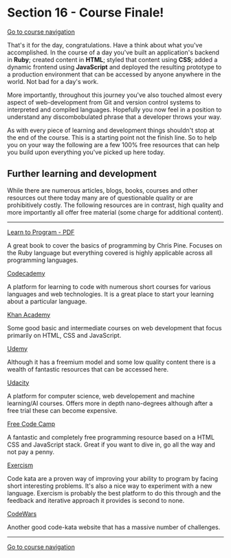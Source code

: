 Section 16 - Course Finale!
==========================
[Go to course navigation](../navigation.md)

That's it for the day, congratulations. Have a think about what you've accomplished. In the course of a day you've built an application's backend in **Ruby**; created content in **HTML**; styled that content using **CSS**; added a dynamic frontend using **JavaScript** and deployed the resulting prototype to a production environment that can be accessed by anyone anywhere in the world. Not bad for a day's work.

More importantly, throughout this journey you've also touched almost every aspect of web-development from Git and version control systems to interpreted and compiled languages. Hopefully you now feel in a position to understand any discombobulated phrase that a developer throws your way.

As with every piece of learning and development things shouldn't stop at the end of the course. This is a starting point not the finish line. So to help you on your way the following are a few 100% free resources that can help you build upon everything you've picked up here today.

Further learning and development
-------------------------------

While there are numerous articles, blogs, books, courses and other resources out there today many are of questionable quality or are prohibitively costly. The following resources are in contrast, high quality and more importantly all offer free material (some charge for additional content).

-------------------------------

[Learn to Program - PDF](https://pine.fm/LearnToProgram/) 

A great book to cover the basics of programming by Chris Pine. Focuses on the Ruby language but everything covered is highly applicable across all programming languages.

[Codecademy](http://www.codecademy.com/)

A platform for learning to code with numerous short courses for various languages and web technologies. It is a great place to start your learning about a particular language.

[Khan Academy](https://www.khanacademy.org/)

Some good basic and intermediate courses on web development that focus primarily on HTML, CSS and JavaScript.

[Udemy](https://www.udemy.com/)

Although it has a freemium model and some low quality content there is a wealth of fantastic resources that can be accessed here.

[Udacity](https://www.udacity.com/)

A platform for computer science, web developement and machine learning/AI courses. Offers more in depth nano-degrees although after a free trial these can become expensive.

[Free Code Camp](http://www.freecodecamp.com/)

A fantastic and completely free programming resource based on a HTML CSS and JavaScript stack. Great if you want to dive in, go all the way and not pay a penny.

[Exercism](http://exercism.io/)

Code kata are a proven way of improving your ability to program by facing short interesting problems. It's also a nice way to experiment with a new language. Exercism is probably the best platform to do this through and the feedback and iterative approach it provides is second to none.

[CodeWars](http://www.codewars.com/)

Another good code-kata website that has a massive number of challenges.

------------------------------
[Go to course navigation](../navigation.md)
